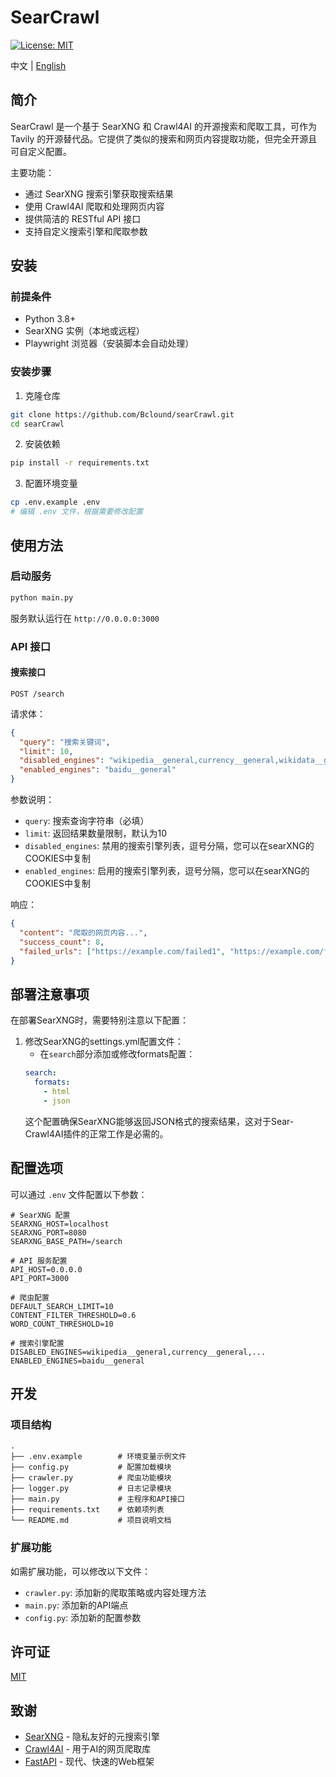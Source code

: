 # SearCrawl

[![License: MIT](https://img.shields.io/badge/License-MIT-yellow.svg)](https://opensource.org/licenses/MIT)

中文 | [English](README_EN.md)

## 简介

SearCrawl 是一个基于 SearXNG 和 Crawl4AI 的开源搜索和爬取工具，可作为 Tavily 的开源替代品。它提供了类似的搜索和网页内容提取功能，但完全开源且可自定义配置。

主要功能：
- 通过 SearXNG 搜索引擎获取搜索结果
- 使用 Crawl4AI 爬取和处理网页内容
- 提供简洁的 RESTful API 接口
- 支持自定义搜索引擎和爬取参数

## 安装

### 前提条件

- Python 3.8+
- SearXNG 实例（本地或远程）
- Playwright 浏览器（安装脚本会自动处理）

### 安装步骤

1. 克隆仓库
```bash
git clone https://github.com/Bclound/searCrawl.git
cd searCrawl
```

2. 安装依赖
```bash
pip install -r requirements.txt
```

3. 配置环境变量
```bash
cp .env.example .env
# 编辑 .env 文件，根据需要修改配置
```

## 使用方法

### 启动服务

```bash
python main.py
```

服务默认运行在 `http://0.0.0.0:3000`

### API 接口

#### 搜索接口

```
POST /search
```

请求体：
```json
{
  "query": "搜索关键词",
  "limit": 10,
  "disabled_engines": "wikipedia__general,currency__general,wikidata__general,duckduckgo__general,google__general,lingva__general,qwant__general,startpage__general,dictzone__general,mymemory translated__general,brave__general",
  "enabled_engines": "baidu__general"
}
```

参数说明：
- `query`: 搜索查询字符串（必填）
- `limit`: 返回结果数量限制，默认为10
- `disabled_engines`: 禁用的搜索引擎列表，逗号分隔，您可以在searXNG的COOKIES中复制
- `enabled_engines`: 启用的搜索引擎列表，逗号分隔，您可以在searXNG的COOKIES中复制

响应：
```json
{
  "content": "爬取的网页内容...",
  "success_count": 8,
  "failed_urls": ["https://example.com/failed1", "https://example.com/failed2"]
}
```

## 部署注意事项

在部署SearXNG时，需要特别注意以下配置：

1. 修改SearXNG的settings.yml配置文件：
   - 在`search`部分添加或修改formats配置：
   ```yaml
   search:
     formats:
       - html
       - json
   ```
   这个配置确保SearXNG能够返回JSON格式的搜索结果，这对于Sear-Crawl4AI插件的正常工作是必需的。

## 配置选项

可以通过 `.env` 文件配置以下参数：

```
# SearXNG 配置
SEARXNG_HOST=localhost
SEARXNG_PORT=8080
SEARXNG_BASE_PATH=/search

# API 服务配置
API_HOST=0.0.0.0
API_PORT=3000

# 爬虫配置
DEFAULT_SEARCH_LIMIT=10
CONTENT_FILTER_THRESHOLD=0.6
WORD_COUNT_THRESHOLD=10

# 搜索引擎配置
DISABLED_ENGINES=wikipedia__general,currency__general,...
ENABLED_ENGINES=baidu__general
```

## 开发

### 项目结构

```
.
├── .env.example        # 环境变量示例文件
├── config.py           # 配置加载模块
├── crawler.py          # 爬虫功能模块
├── logger.py           # 日志记录模块
├── main.py             # 主程序和API接口
├── requirements.txt    # 依赖项列表
└── README.md           # 项目说明文档
```

### 扩展功能

如需扩展功能，可以修改以下文件：

- `crawler.py`: 添加新的爬取策略或内容处理方法
- `main.py`: 添加新的API端点
- `config.py`: 添加新的配置参数

## 许可证

[MIT](LICENSE)

## 致谢

- [SearXNG](https://github.com/searxng/searxng) - 隐私友好的元搜索引擎
- [Crawl4AI](https://github.com/crawl4ai/crawl4ai) - 用于AI的网页爬取库
- [FastAPI](https://fastapi.tiangolo.com/) - 现代、快速的Web框架
